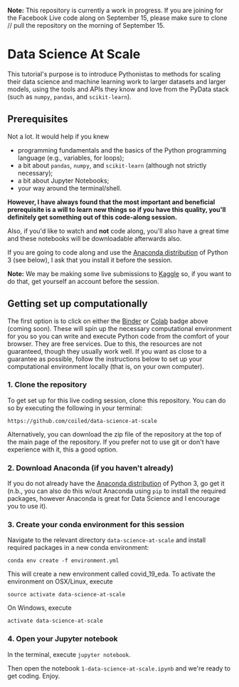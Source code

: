 **Note:** This repository is currently a work in progress. If you are joining for the Facebook Live code along on September 15, please make sure to clone // pull the repository on the morning of September 15.

# Data Science At Scale


This tutorial's purpose is to introduce Pythonistas to methods for scaling their data science and machine learning work to larger datasets and larger models, using the tools and APIs they know and love from the PyData stack (such as `numpy`, `pandas`, and `scikit-learn`).

## Prerequisites

Not a lot. It would help if you knew

* programming fundamentals and the basics of the Python programming language (e.g., variables, for loops);
* a bit about `pandas`, `numpy`, and `scikit-learn` (although not strictly necessary);
* a bit about Jupyter Notebooks;
* your way around the terminal/shell.


**However, I have always found that the most important and beneficial prerequisite is a will to learn new things so if you have this quality, you'll definitely get something out of this code-along session.**

Also, if you'd like to watch and **not** code along, you'll also have a great time and these notebooks will be downloadable afterwards also.

If you are going to code along and use the [Anaconda distribution](https://www.anaconda.com/download/) of Python 3 (see below), I ask that you install it before the session.

**Note:** We may be making some live submissions to [Kaggle](https://www.kaggle.com) so, if you want to do that, get yourself an account before the session.


## Getting set up computationally

The first option is to click on either the [Binder](https://mybinder.readthedocs.io/en/latest/) or [Colab](https://research.google.com/colaboratory/faq.html) badge above (coming soon). These will spin up the necessary computational environment for you so you can write and execute Python code from the comfort of your browser. They are free services. Due to this, the resources  are not guaranteed, though they usually work well. If you want as close to a guarantee as possible, follow the instructions below to set up your computational environment locally (that is, on your own computer).



### 1. Clone the repository

To get set up for this live coding session, clone this repository. You can do so by executing the following in your terminal:

```
https://github.com/coiled/data-science-at-scale
```

Alternatively, you can download the zip file of the repository at the top of the main page of the repository. If you prefer not to use git or don't have experience with it, this a good option.

### 2. Download Anaconda (if you haven't already)

If you do not already have the [Anaconda distribution](https://www.anaconda.com/download/) of Python 3, go get it (n.b., you can also do this w/out Anaconda using `pip` to install the required packages, however Anaconda is great for Data Science and I encourage you to use it).

### 3. Create your conda environment for this session

Navigate to the relevant directory `data-science-at-scale` and install required packages in a new conda environment:

```
conda env create -f environment.yml
```

This will create a new environment called covid_19_eda. To activate the environment on OSX/Linux, execute

```
source activate data-science-at-scale
```
On Windows, execute

```
activate data-science-at-scale
```


### 4. Open your Jupyter notebook

In the terminal, execute `jupyter notebook`.

Then open the notebook `1-data-science-at-scale.ipynb` and we're ready to get coding. Enjoy.
